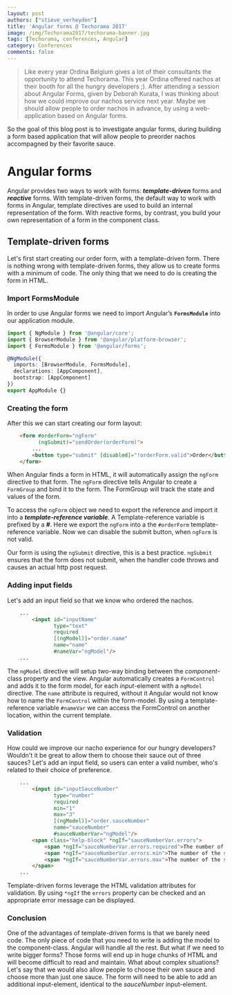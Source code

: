```yaml
---
layout: post
authors: ["stieve_verheyden"]
title: 'Angular forms @ Techorama 2017'
image: /img/Techorama2017/techorama-banner.jpg
tags: [Techorama, conferences, Angular]
category: Conferences
comments: false
---
```


> Like every year Ordina Belgium gives a lot of their consultants the opportunity to attend Techorama. This year Ordina offered nachos at their booth for all the hungry developers ;). After attending a session about Angular Forms, given by Deborah Kurata, I was thinking about how we could improve our nachos service next year. Maybe we should allow people to order nachos in advance, by using a web-application based on Angular forms.

So the goal of this blog post is to investigate angular forms, during building a form based application that will allow people to preorder nachos accompagned by their favorite sauce.

# Angular forms
Angular provides two ways to work with forms: ***template-driven*** forms and ***reactive*** forms.
With template-driven forms, the default way to work with forms in Angular, template directives are used to build an internal representation of the form. With reactive forms, by contrast, you build your own representation of a form in the component class.

## Template-driven forms
Let's first start creating our order form, with a template-driven form. There is nothing wrong with template-driven forms, they allow us to create forms with a minimum of code. The only thing that we need to do is creating the form in HTML.

### Import FormsModule
In order to use Angular forms we need to import Angular’s **`FormsModule`** into our application module.

``` typescript
import { NgModule } from '@angular/core';
import { BrowserModule } from '@angular/platform-browser';
import { FormsModule } from '@angular/forms';

@NgModule({
  imports: [BrowserModule, FormsModule],
  declarations: [AppComponent],
  bootstrap: [AppComponent]
})
export AppModule {}
```

### Creating the form
After this we can start creating our form layout:

``` html
    <form #orderForm="ngForm"
          (ngSubmit)="sendOrder(orderForm)"> 
        ...
        <button type="submit" [disabled]="!orderForm.valid">Order</button>
    </form>
```

When Angular finds a form in HTML, it will automatically assign the `ngForm` directive to that form. The `ngForm` directive tells Angular to create a `FormGroup` and bind it to the form. The FormGroup will track the state and values of the form.

To access the `ngForm` object we need to export the reference and import it into a ***template-reference variable***. A Template-reference variable is prefixed by a **#**. Here we export the `ngForm` into a the `#orderForm` template-reference variable. Now we can disable the submit button, when `ngForm` is not valid.

Our form is using the `ngSubmit` directive, this is a best practice. `ngSubmit` ensures that the form does not submit, when the handler code throws and causes an actual http post request.

### Adding input fields
Let's add an input field so that we know who ordered the nachos.

``` html
    ...
        <input id="inputName"
               type="text"
               required
               [(ngModel)]="order.name"
               name="name"
               #nameVar="ngModel"/>        
    ...
```

The `ngModel` directive will setup two-way binding between the *component*-class property and the view. Angular automatically creates a `FormControl` and adds it to the form model, for each *input*-element with a `ngModel` directive. The `name` attribute is required, without it Angular would not know how to name the `FormControl` within the form-model.
By using a template-reference variable `#nameVar` we can access the FormControl on another location, within the current template.

### Validation

How could we improve our nacho experience for our hungry developers? Wouldn't it be great to allow them to choose their sauce out of three sauces?
Let's add an input field, so users can enter a valid number, who's related to their choice of preference.

``` html
    ...
        <input id="inputSauceNumber"
               type="number"
               required
               min="1"
               max="3"
               [(ngModel)]="order.sauceNumber"
               name="sauceNumber"
               #sauceNumberVar="ngModel"/>
        <span class="help-block" *ngIf="sauceNumberVar.errors">
            <span *ngIf="sauceNumberVar.errors.required">The number of the sauce, is required</span>
            <span *ngIf="sauceNumberVar.errors.min">The number of the sauce, can not be lower than 1</span>
            <span *ngIf="sauceNumberVar.errors.max">The number of the sauce, can not be higher than 3</span>
        </span>
    ...
```

Template-driven forms leverage the HTML validation attributes for validation. By using `*ngIf` the `errors` property can be checked and an appropriate error message can be displayed.

### Conclusion
One of the advantages of template-driven forms is that we barely need code. The only piece of code that you need to write is adding the model to the component-class.
Angular will handle all the rest.
But what if we need to write bigger forms? Those forms will end up in huge chunks of HTML and will become difficult to read and maintain.
What about complex situations? Let's say that we would also allow people to choose their own sauce and choose more than just one sauce. The form will need to be able to add an additional input-element, identical to the *sauceNumber* input-element.
